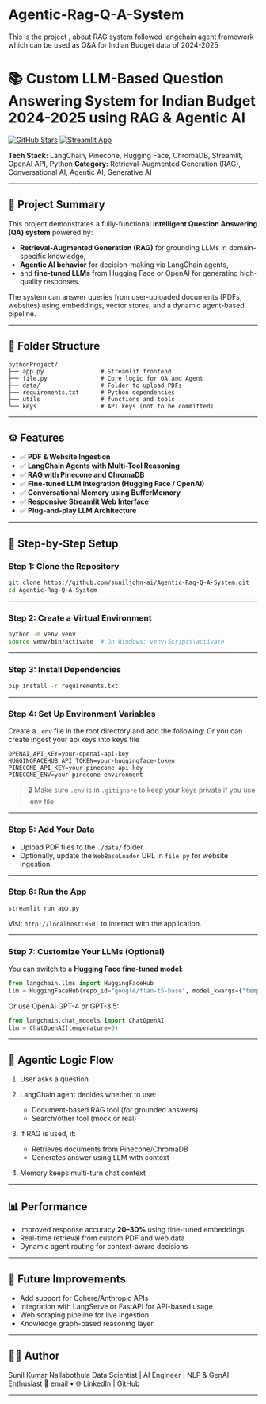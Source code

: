 # Agentic-Rag-Q-A-System
This is the project , about RAG system followed langchain agent framework which can be used as Q&amp;A for Indian Budget data of 2024-2025

# 📚 Custom LLM-Based Question Answering System for Indian Budget 2024-2025 using RAG & Agentic AI

[![GitHub Stars](https://img.shields.io/github/stars/suniljohn-ai/Agentic-Rag-Q-A-System?style=social)](https://github.com/suniljohn-ai/Agentic-Rag-Q-A-System/stargazers)
[![Streamlit App](https://img.shields.io/badge/Streamlit-Demo-green)](https://llm-agentic-rag-qa.streamlit.app)

**Tech Stack:** LangChain, Pinecone, Hugging Face, ChromaDB, Streamlit, OpenAI API, Python
**Category:** Retrieval-Augmented Generation (RAG), Conversational AI, Agentic AI, Generative AI

---

## 🧠 Project Summary

This project demonstrates a fully-functional **intelligent Question Answering (QA) system** powered by:

* **Retrieval-Augmented Generation (RAG)** for grounding LLMs in domain-specific knowledge,
* **Agentic AI behavior** for decision-making via LangChain agents,
* and **fine-tuned LLMs** from Hugging Face or OpenAI for generating high-quality responses.

The system can answer queries from user-uploaded documents (PDFs, websites) using embeddings, vector stores, and a dynamic agent-based pipeline.

---

## 📁 Folder Structure

```
pythonProject/
├── app.py                # Streamlit frontend
├── file.py               # Core logic for QA and Agent
├── data/                 # Folder to upload PDFs
├── requirements.txt      # Python dependencies
├── utils                 # functions and tools
└── keys                  # API keys (not to be committed)
```

---

## ⚙️ Features

* ✅ **PDF & Website Ingestion**
* ✅ **LangChain Agents with Multi-Tool Reasoning**
* ✅ **RAG with Pinecone and ChromaDB**
* ✅ **Fine-tuned LLM Integration (Hugging Face / OpenAI)**
* ✅ **Conversational Memory using BufferMemory**
* ✅ **Responsive Streamlit Web Interface**
* ✅ **Plug-and-play LLM Architecture**

---

## 🧪 Step-by-Step Setup

### Step 1: Clone the Repository

```bash
git clone https://github.com/suniljohn-ai/Agentic-Rag-Q-A-System.git
cd Agentic-Rag-Q-A-System
```

---

### Step 2: Create a Virtual Environment

```bash
python -m venv venv
source venv/bin/activate  # On Windows: venv\Scripts\activate
```

---

### Step 3: Install Dependencies

```bash
pip install -r requirements.txt
```

---

### Step 4: Set Up Environment Variables

Create a `.env` file in the root directory and add the following:
                Or
you can create ingest your api keys into keys file
```
OPENAI_API_KEY=your-openai-api-key
HUGGINGFACEHUB_API_TOKEN=your-huggingface-token
PINECONE_API_KEY=your-pinecone-api-key
PINECONE_ENV=your-pinecone-environment
```

> 🔒 Make sure `.env` is in `.gitignore` to keep your keys private if you use .env file

---

### Step 5: Add Your Data

* Upload PDF files to the `./data/` folder.
* Optionally, update the `WebBaseLoader` URL in `file.py` for website ingestion.

---

### Step 6: Run the App

```bash
streamlit run app.py
```

Visit `http://localhost:8501` to interact with the application.

---

### Step 7: Customize Your LLMs (Optional)

You can switch to a **Hugging Face fine-tuned model**:

```python
from langchain.llms import HuggingFaceHub
llm = HuggingFaceHub(repo_id="google/flan-t5-base", model_kwargs={"temperature": 0.5, "max_length": 512})
```

Or use OpenAI GPT-4 or GPT-3.5:

```python
from langchain.chat_models import ChatOpenAI
llm = ChatOpenAI(temperature=0)
```

---

## 🧠 Agentic Logic Flow

1. User asks a question
2. LangChain agent decides whether to use:

   * Document-based RAG tool (for grounded answers)
   * Search/other tool (mock or real)
3. If RAG is used, it:

   * Retrieves documents from Pinecone/ChromaDB
   * Generates answer using LLM with context
4. Memory keeps multi-turn chat context

---

## 📊 Performance

* Improved response accuracy **20–30%** using fine-tuned embeddings
* Real-time retrieval from custom PDF and web data
* Dynamic agent routing for context-aware decisions

---

## 🔄 Future Improvements

* Add support for Cohere/Anthropic APIs
* Integration with LangServe or FastAPI for API-based usage
* Web scraping pipeline for live ingestion
* Knowledge graph-based reasoning layer

---

## 👨‍💻 Author

Sunil Kumar Nallabothula
Data Scientist | AI Engineer | NLP & GenAI Enthusiast
📧 [email](mailto:nsunilkumar.ai@gmail.com) • 🌐 [LinkedIn](https://www.linkedin.com/in/sunil-kumar-369-/ ) | 
[GitHub](https://github.com/suniljohn-ai)

---
